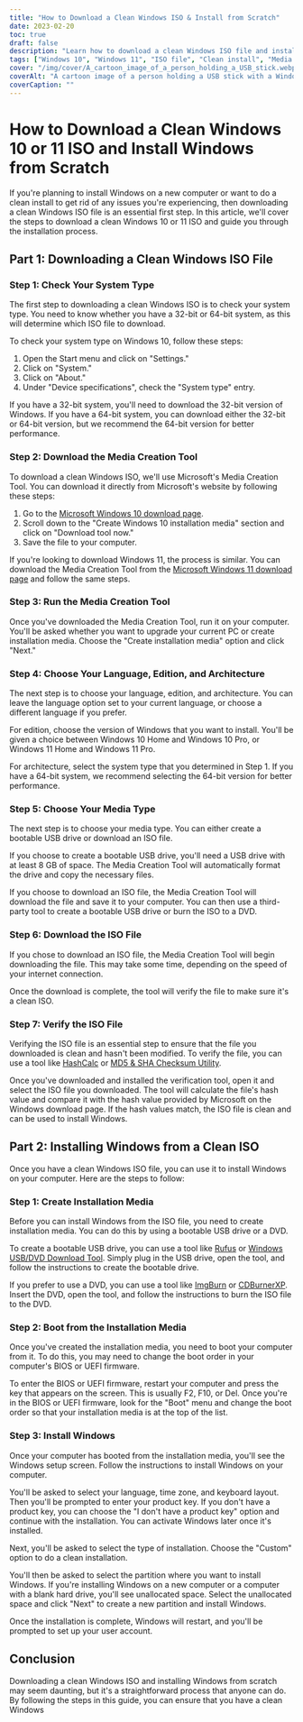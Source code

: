 ```yaml
---
title: "How to Download a Clean Windows ISO & Install from Scratch"
date: 2023-02-20
toc: true
draft: false
description: "Learn how to download a clean Windows ISO file and install Windows from scratch with this step-by-step guide."
tags: ["Windows 10", "Windows 11", "ISO file", "Clean install", "Media Creation Tool", "Bootable USB", "Installation media", "BIOS", "UEFI firmware", "Custom installation", "Product key", "64-bit system", "32-bit system", "Rufus", "ImgBurn", "CDBurnerXP", "HashCalc", "MD5 & SHA Checksum Utility", "System type"]
cover: "/img/cover/A_cartoon_image_of_a_person_holding_a_USB_stick.webp"
coverAlt: "A cartoon image of a person holding a USB stick with a Windows logo and a checkmark, standing in front of a computer screen with a Windows logo on it."
coverCaption: ""
---
```


# How to Download a Clean Windows 10 or 11 ISO and Install Windows from Scratch

If you're planning to install Windows on a new computer or want to do a clean install to get rid of any issues you're experiencing, then downloading a clean Windows ISO file is an essential first step. In this article, we'll cover the steps to download a clean Windows 10 or 11 ISO and guide you through the installation process.

## Part 1: Downloading a Clean Windows ISO File

### Step 1: Check Your System Type

The first step to downloading a clean Windows ISO is to check your system type. You need to know whether you have a 32-bit or 64-bit system, as this will determine which ISO file to download.

To check your system type on Windows 10, follow these steps:

1. Open the Start menu and click on "Settings."
2. Click on "System."
3. Click on "About."
4. Under "Device specifications", check the "System type" entry.

If you have a 32-bit system, you'll need to download the 32-bit version of Windows. If you have a 64-bit system, you can download either the 32-bit or 64-bit version, but we recommend the 64-bit version for better performance.

### Step 2: Download the Media Creation Tool

To download a clean Windows ISO, we'll use Microsoft's Media Creation Tool. You can download it directly from Microsoft's website by following these steps:

1. Go to the [Microsoft Windows 10 download page](https://www.microsoft.com/en-us/software-download/windows10).
2. Scroll down to the "Create Windows 10 installation media" section and click on "Download tool now."
3. Save the file to your computer.

If you're looking to download Windows 11, the process is similar. You can download the Media Creation Tool from the [Microsoft Windows 11 download page](https://www.microsoft.com/en-us/software-download/windows11) and follow the same steps.

### Step 3: Run the Media Creation Tool

Once you've downloaded the Media Creation Tool, run it on your computer. You'll be asked whether you want to upgrade your current PC or create installation media. Choose the "Create installation media" option and click "Next."

### Step 4: Choose Your Language, Edition, and Architecture

The next step is to choose your language, edition, and architecture. You can leave the language option set to your current language, or choose a different language if you prefer.

For edition, choose the version of Windows that you want to install. You'll be given a choice between Windows 10 Home and Windows 10 Pro, or Windows 11 Home and Windows 11 Pro.

For architecture, select the system type that you determined in Step 1. If you have a 64-bit system, we recommend selecting the 64-bit version for better performance.

### Step 5: Choose Your Media Type

The next step is to choose your media type. You can either create a bootable USB drive or download an ISO file.

If you choose to create a bootable USB drive, you'll need a USB drive with at least 8 GB of space. The Media Creation Tool will automatically format the drive and copy the necessary files.

If you choose to download an ISO file, the Media Creation Tool will download the file and save it to your computer. You can then use a third-party tool to create a bootable USB drive or burn the ISO to a DVD.

### Step 6: Download the ISO File

If you chose to download an ISO file, the Media Creation Tool will begin downloading the file. This may take some time, depending on the speed of your internet connection.

Once the download is complete, the tool will verify the file to make sure it's a clean ISO.

### Step 7: Verify the ISO File

Verifying the ISO file is an essential step to ensure that the file you downloaded is clean and hasn't been modified. To verify the file, you can use a tool like [HashCalc](https://www.slavasoft.com/hashcalc/) or [MD5 & SHA Checksum Utility](https://raylin.wordpress.com/downloads/md5-sha-1-checksum-utility/).

Once you've downloaded and installed the verification tool, open it and select the ISO file you downloaded. The tool will calculate the file's hash value and compare it with the hash value provided by Microsoft on the Windows download page. If the hash values match, the ISO file is clean and can be used to install Windows.

## Part 2: Installing Windows from a Clean ISO

Once you have a clean Windows ISO file, you can use it to install Windows on your computer. Here are the steps to follow:

### Step 1: Create Installation Media

Before you can install Windows from the ISO file, you need to create installation media. You can do this by using a bootable USB drive or a DVD.

To create a bootable USB drive, you can use a tool like [Rufus](https://rufus.ie/) or [Windows USB/DVD Download Tool](https://www.microsoft.com/en-us/download/windows-usb-dvd-download-tool). Simply plug in the USB drive, open the tool, and follow the instructions to create the bootable drive.

If you prefer to use a DVD, you can use a tool like [ImgBurn](https://www.imgburn.com/) or [CDBurnerXP](https://cdburnerxp.se/en/home). Insert the DVD, open the tool, and follow the instructions to burn the ISO file to the DVD.

### Step 2: Boot from the Installation Media

Once you've created the installation media, you need to boot your computer from it. To do this, you may need to change the boot order in your computer's BIOS or UEFI firmware.

To enter the BIOS or UEFI firmware, restart your computer and press the key that appears on the screen. This is usually F2, F10, or Del. Once you're in the BIOS or UEFI firmware, look for the "Boot" menu and change the boot order so that your installation media is at the top of the list.

### Step 3: Install Windows

Once your computer has booted from the installation media, you'll see the Windows setup screen. Follow the instructions to install Windows on your computer.

You'll be asked to select your language, time zone, and keyboard layout. Then you'll be prompted to enter your product key. If you don't have a product key, you can choose the "I don't have a product key" option and continue with the installation. You can activate Windows later once it's installed.

Next, you'll be asked to select the type of installation. Choose the "Custom" option to do a clean installation.

You'll then be asked to select the partition where you want to install Windows. If you're installing Windows on a new computer or a computer with a blank hard drive, you'll see unallocated space. Select the unallocated space and click "Next" to create a new partition and install Windows.

Once the installation is complete, Windows will restart, and you'll be prompted to set up your user account.

## Conclusion

Downloading a clean Windows ISO and installing Windows from scratch may seem daunting, but it's a straightforward process that anyone can do. By following the steps in this guide, you can ensure that you have a clean Windows

